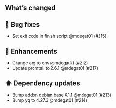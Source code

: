 ## What’s changed

## 🐛 Bug fixes

- Set exit code in finish script @mdegat01 (#215)

## 🚀 Enhancements

- Change arg to env @mdegat01 (#212)
- Update promtail to 2.6.1 @mdegat01 (#217)

## ⬆️ Dependency updates

- Bump addon debian base 6.1.1 @mdegat01 (#213)
- Bump yq to 4.27.3 @mdegat01 (#214)
